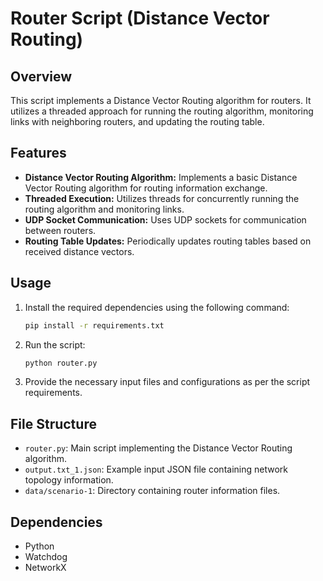 # Router Script (Distance Vector Routing)

## Overview

This script implements a Distance Vector Routing algorithm for routers. It utilizes a threaded approach for running the routing algorithm, monitoring links with neighboring routers, and updating the routing table.

## Features

- **Distance Vector Routing Algorithm:** Implements a basic Distance Vector Routing algorithm for routing information exchange.
- **Threaded Execution:** Utilizes threads for concurrently running the routing algorithm and monitoring links.
- **UDP Socket Communication:** Uses UDP sockets for communication between routers.
- **Routing Table Updates:** Periodically updates routing tables based on received distance vectors.

## Usage

1. Install the required dependencies using the following command:

    ```bash
    pip install -r requirements.txt
    ```

2. Run the script:

    ```bash
    python router.py
    ```

3. Provide the necessary input files and configurations as per the script requirements.

## File Structure

- `router.py`: Main script implementing the Distance Vector Routing algorithm.
- `output.txt_1.json`: Example input JSON file containing network topology information.
- `data/scenario-1`: Directory containing router information files.

## Dependencies

- Python
- Watchdog
- NetworkX
